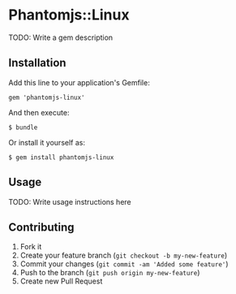 # Phantomjs::Linux

TODO: Write a gem description

## Installation

Add this line to your application's Gemfile:

    gem 'phantomjs-linux'

And then execute:

    $ bundle

Or install it yourself as:

    $ gem install phantomjs-linux

## Usage

TODO: Write usage instructions here

## Contributing

1. Fork it
2. Create your feature branch (`git checkout -b my-new-feature`)
3. Commit your changes (`git commit -am 'Added some feature'`)
4. Push to the branch (`git push origin my-new-feature`)
5. Create new Pull Request
